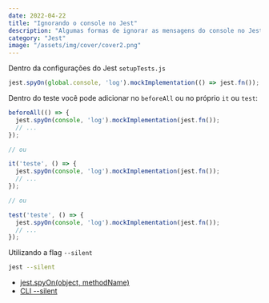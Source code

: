 ```yaml
---
date: 2022-04-22
title: "Ignorando o console no Jest"
description: "Algumas formas de ignorar as mensagens do console no Jest"
category: "Jest"
image: "/assets/img/cover/cover2.png"
---
```


Dentro da configurações do Jest `setupTests.js`

```javascript
jest.spyOn(global.console, 'log').mockImplementation(() => jest.fn());
```

Dentro do teste você pode adicionar no `beforeAll` ou no próprio `it` ou `test`:

```javascript
beforeAll(() => {
  jest.spyOn(console, 'log').mockImplementation(jest.fn());
  // ...
});

// ou

it('teste', () => {
  jest.spyOn(console, 'log').mockImplementation(jest.fn());
  // ...
});

// ou

test('teste', () => {
  jest.spyOn(console, 'log').mockImplementation(jest.fn());
  // ...
});
```

Utilizando a flag `--silent`
```bash
jest --silent
```

- <a href="https://jestjs.io/docs/jest-object#jestspyonobject-methodname" target="_blank" rel="noopener noreferrer">jest.spyOn(object, methodName)</a>
- <a href="https://jestjs.io/docs/cli#--silent" target="_blank" rel="noopener noreferrer">CLI --silent</a>
